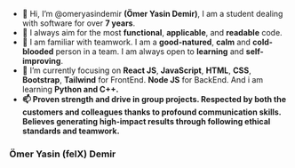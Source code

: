 - 👋 Hi, I’m @omeryasindemir <b>(Ömer Yasin Demir)</b>, I am a student dealing with software for over <b>7 years</b>.
- 👀 I always aim for the most <b>functional</b>, <b>applicable</b>, and <b>readable</b> code.
- 🌱 I am familiar with teamwork. I am a <b>good-natured</b>, <b>calm</b> and <b>cold-blooded</b> person in a team. I am always open to <b>learning</b> and <b>self-improving</b>.
- 💞️ I’m currently focusing on <b>React JS</b>, <b>JavaScript</b>, <b>HTML</b>, <b>CSS</b>, <b>Bootstrap</b>, <b>Tailwind</b> for FrontEnd. <b>Node JS</b> for BackEnd. And i am learning <b>Python<b> and <b>C++<b>.
- 📫 Proven strength and drive in group projects. Respected by both the customers and colleagues thanks to profound communication skills. Believes generating high-impact results through following ethical standards and teamwork.

<h3>Ömer Yasin (felX) Demir</h3>

<!---
omeryasindemir/omeryasindemir is a ✨ special ✨ repository because its `README.md` (this file) appears on your GitHub profile.
You can click the Preview link to take a look at your changes.
--->
